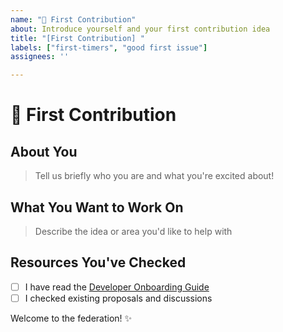 ```yaml
---
name: "👋 First Contribution"
about: Introduce yourself and your first contribution idea
title: "[First Contribution] "
labels: ["first-timers", "good first issue"]
assignees: ''

---
```


# 👋 First Contribution

## About You

> Tell us briefly who you are and what you're excited about!

## What You Want to Work On

> Describe the idea or area you'd like to help with

## Resources You've Checked

- [ ] I have read the [Developer Onboarding Guide](../DEVELOPER-ONBOARDING.md)
- [ ] I checked existing proposals and discussions

Welcome to the federation! ✨
